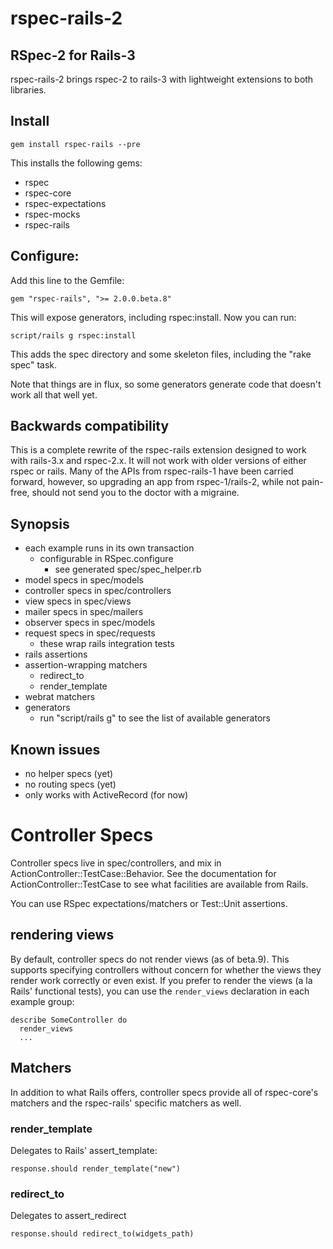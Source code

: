 # rspec-rails-2

## RSpec-2 for Rails-3

rspec-rails-2 brings rspec-2 to rails-3 with lightweight extensions to both
libraries.

## Install

    gem install rspec-rails --pre

This installs the following gems:

* rspec
* rspec-core
* rspec-expectations
* rspec-mocks
* rspec-rails

## Configure:

Add this line to the Gemfile:

    gem "rspec-rails", ">= 2.0.0.beta.8"

This will expose generators, including rspec:install. Now you can run: 

    script/rails g rspec:install

This adds the spec directory and some skeleton files, including
the "rake spec" task.

Note that things are in flux, so some generators generate code that
doesn't work all that well yet.

## Backwards compatibility

This is a complete rewrite of the rspec-rails extension designed to work with
rails-3.x and rspec-2.x. It will not work with older versions of either rspec
or rails.  Many of the APIs from rspec-rails-1 have been carried forward,
however, so upgrading an app from rspec-1/rails-2, while not pain-free, should
not send you to the doctor with a migraine.

## Synopsis

* each example runs in its own transaction
  * configurable in RSpec.configure
    * see generated spec/spec\_helper.rb
* model specs in spec/models
* controller specs in spec/controllers
* view specs in spec/views
* mailer specs in spec/mailers
* observer specs in spec/models
* request specs in spec/requests
  * these wrap rails integration tests
* rails assertions
* assertion-wrapping matchers
  * redirect\_to
  * render\_template
* webrat matchers
* generators
  * run "script/rails g" to see the list of available generators

## Known issues

* no helper specs (yet)
* no routing specs (yet)
* only works with ActiveRecord (for now)

# Controller Specs

Controller specs live in spec/controllers, and mix in
ActionController::TestCase::Behavior. See the documentation
for ActionController::TestCase to see what facilities are
available from Rails.

You can use RSpec expectations/matchers or Test::Unit assertions.

## rendering views
By default, controller specs do not render views (as of beta.9).
This supports specifying controllers without concern for whether
the views they render work correctly or even exist. If you prefer
to render the views (a la Rails' functional tests), you can use the
`render_views` declaration in each example group:

    describe SomeController do
      render_views
      ...

## Matchers
In addition to what Rails offers, controller specs provide all
of rspec-core's matchers and the rspec-rails' specific matchers
as well.

### render_template
Delegates to Rails' assert_template:

    response.should render_template("new")

### redirect_to
Delegates to assert_redirect

    response.should redirect_to(widgets_path)
